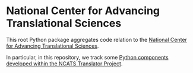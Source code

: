 #  National Center for Advancing Translational Sciences

This root Python package aggregates code relation to the 
[National Center for Advancing  Translational Sciences](https://ncats.nih.gov).

In particular, in this repository, we track some 
[Python components developed within the NCATS Translator Project](./translator).
